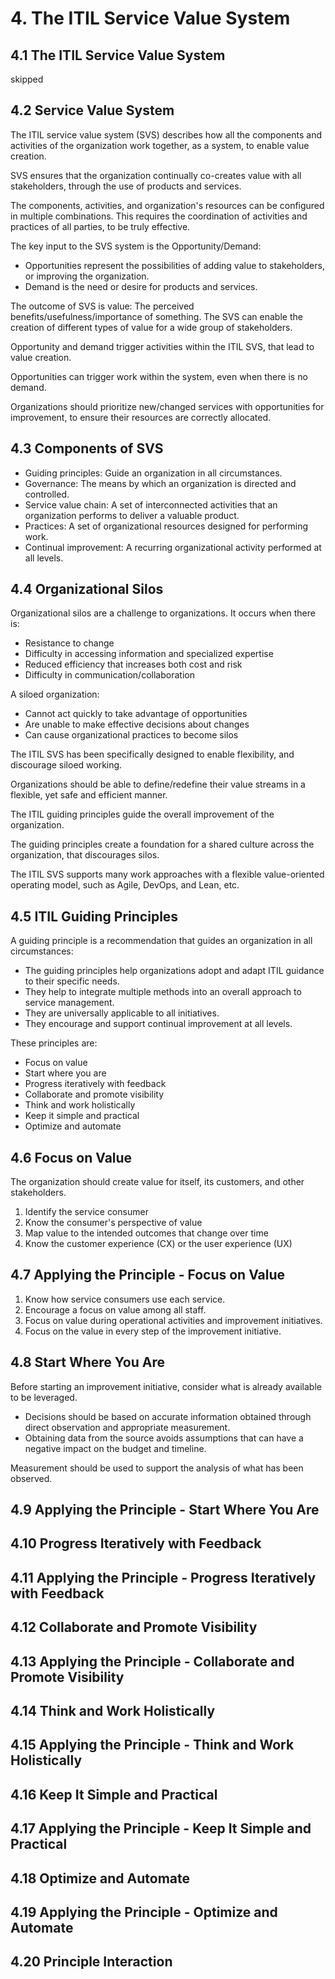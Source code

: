 # 4. The ITIL Service Value System
## 4.1 The ITIL Service Value System
skipped

## 4.2 Service Value System
The ITIL service value system (SVS) describes how all the components and activities of the organization work together, as a system, to enable value creation.

SVS ensures that the organization continually co-creates value with all stakeholders, through the use of products and services.

The components, activities, and organization's resources can be configured in multiple combinations. This requires the coordination of activities and practices of all parties, to be truly effective.

The key input to the SVS system is the Opportunity/Demand: 
- Opportunities represent the possibilities of adding value to stakeholders, or improving the organization. 
- Demand is the need or desire for products and services.

The outcome of SVS is value: The perceived benefits/usefulness/importance of something. The SVS can enable the creation of different types of value for a wide group of stakeholders. 

Opportunity and demand trigger activities within the ITIL SVS, that lead to value creation.

Opportunities can trigger work within the system, even when there is no demand. 

Organizations should prioritize new/changed services with opportunities for improvement, to ensure their resources are correctly allocated.

## 4.3 Components of SVS
- Guiding principles: Guide an organization in all circumstances.
- Governance: The means by which an organization is directed and controlled.
- Service value chain: A set of interconnected activities that an organization performs to deliver a valuable product.
- Practices: A set of organizational resources designed for performing work.
- Continual improvement: A recurring organizational activity performed at all levels.

## 4.4 Organizational Silos
Organizational silos are a challenge to organizations. It occurs when there is:
- Resistance to change
- Difficulty in accessing information and specialized expertise
- Reduced efficiency that increases both cost and risk
- Difficulty in communication/collaboration

A siloed organization:
- Cannot act quickly to take advantage of opportunities
- Are unable to make effective decisions about changes
- Can cause organizational practices to become silos

The ITIL SVS has been specifically designed to enable flexibility, and discourage siloed working.

Organizations should be able to define/redefine their value streams in a flexible, yet safe and efficient manner.

The ITIL guiding principles guide the overall improvement of the organization.

The guiding principles create a foundation for a shared culture across the organization, that discourages silos.

The ITIL SVS supports many work approaches with a flexible value-oriented operating model, such as Agile, DevOps, and Lean, etc. 

## 4.5 ITIL Guiding Principles
A guiding principle is a recommendation that guides an organization in all circumstances: 
- The guiding principles help organizations adopt and adapt ITIL guidance to their specific needs.
- They help to integrate multiple methods into an overall approach to service management.
- They are universally applicable to all initiatives.
- They encourage and support continual improvement at all levels.

These principles are:
- Focus on value
- Start where you are
- Progress iteratively with feedback
- Collaborate and promote visibility
- Think and work holistically
- Keep it simple and practical
- Optimize and automate

## 4.6 Focus on Value
The organization should create value for itself, its customers, and other stakeholders.

1. Identify the service consumer
2. Know the consumer's perspective of value
3. Map value to the intended outcomes that change over time
4. Know the customer experience (CX) or the user experience (UX)

## 4.7 Applying the Principle - Focus on Value
1. Know how service consumers use each service.
2. Encourage a focus on value among all staff.
3. Focus on value during operational activities and improvement initiatives.
4. Focus on the value in every step of the improvement initiative.

## 4.8 Start Where You Are
Before starting an improvement initiative, consider what is already available to be leveraged.

- Decisions should be based on accurate information obtained through direct observation and appropriate measurement.
- Obtaining data from the source avoids assumptions that can have a negative impact on the budget and timeline.

Measurement should be used to support the analysis of what has been observed.

## 4.9 Applying the Principle - Start Where You Are


## 4.10 Progress Iteratively with Feedback


## 4.11 Applying the Principle - Progress Iteratively with Feedback


## 4.12 Collaborate and Promote Visibility


## 4.13 Applying the Principle - Collaborate and Promote Visibility


## 4.14 Think and Work Holistically


## 4.15 Applying the Principle - Think and Work Holistically


## 4.16 Keep It Simple and Practical


## 4.17 Applying the Principle - Keep It Simple and Practical


## 4.18 Optimize and Automate


## 4.19 Applying the Principle - Optimize and Automate


## 4.20 Principle Interaction


